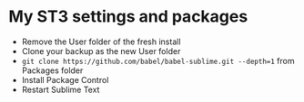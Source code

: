 # My ST3 settings and packages

* Remove the User folder of the fresh install
* Clone your backup as the new User folder
* `git clone https://github.com/babel/babel-sublime.git --depth=1` from Packages folder
* Install Package Control
* Restart Sublime Text

